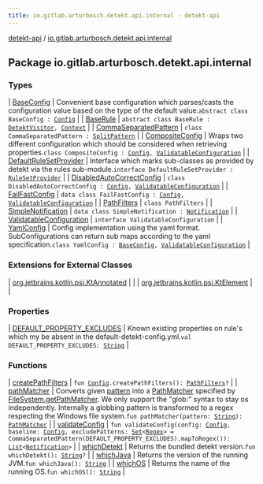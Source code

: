 ```yaml
---
title: io.gitlab.arturbosch.detekt.api.internal - detekt-api
---
```


[detekt-api](../index.html) / [io.gitlab.arturbosch.detekt.api.internal](./index.html)

## Package io.gitlab.arturbosch.detekt.api.internal

### Types

| [BaseConfig](-base-config/index.html) | Convenient base configuration which parses/casts the configuration value based on the type of the default value.`abstract class BaseConfig : `[`Config`](../io.gitlab.arturbosch.detekt.api/-config/index.html) |
| [BaseRule](-base-rule/index.html) | `abstract class BaseRule : `[`DetektVisitor`](../io.gitlab.arturbosch.detekt.api/-detekt-visitor/index.html)`, `[`Context`](../io.gitlab.arturbosch.detekt.api/-context/index.html) |
| [CommaSeparatedPattern](-comma-separated-pattern/index.html) | `class CommaSeparatedPattern : `[`SplitPattern`](../io.gitlab.arturbosch.detekt.api/-split-pattern/index.html) |
| [CompositeConfig](-composite-config/index.html) | Wraps two different configuration which should be considered when retrieving properties.`class CompositeConfig : `[`Config`](../io.gitlab.arturbosch.detekt.api/-config/index.html)`, `[`ValidatableConfiguration`](-validatable-configuration/index.html) |
| [DefaultRuleSetProvider](-default-rule-set-provider.html) | Interface which marks sub-classes as provided by detekt via the rules sub-module.`interface DefaultRuleSetProvider : `[`RuleSetProvider`](../io.gitlab.arturbosch.detekt.api/-rule-set-provider/index.html) |
| [DisabledAutoCorrectConfig](-disabled-auto-correct-config/index.html) | `class DisabledAutoCorrectConfig : `[`Config`](../io.gitlab.arturbosch.detekt.api/-config/index.html)`, `[`ValidatableConfiguration`](-validatable-configuration/index.html) |
| [FailFastConfig](-fail-fast-config/index.html) | `data class FailFastConfig : `[`Config`](../io.gitlab.arturbosch.detekt.api/-config/index.html)`, `[`ValidatableConfiguration`](-validatable-configuration/index.html) |
| [PathFilters](-path-filters/index.html) | `class PathFilters` |
| [SimpleNotification](-simple-notification/index.html) | `data class SimpleNotification : `[`Notification`](../io.gitlab.arturbosch.detekt.api/-notification/index.html) |
| [ValidatableConfiguration](-validatable-configuration/index.html) | `interface ValidatableConfiguration` |
| [YamlConfig](-yaml-config/index.html) | Config implementation using the yaml format. SubConfigurations can return sub maps according to the yaml specification.`class YamlConfig : `[`BaseConfig`](-base-config/index.html)`, `[`ValidatableConfiguration`](-validatable-configuration/index.html) |

### Extensions for External Classes

| [org.jetbrains.kotlin.psi.KtAnnotated](org.jetbrains.kotlin.psi.-kt-annotated/index.html) |  |
| [org.jetbrains.kotlin.psi.KtElement](org.jetbrains.kotlin.psi.-kt-element/index.html) |  |

### Properties

| [DEFAULT_PROPERTY_EXCLUDES](-d-e-f-a-u-l-t_-p-r-o-p-e-r-t-y_-e-x-c-l-u-d-e-s.html) | Known existing properties on rule's which my be absent in the default-detekt-config.yml.`val DEFAULT_PROPERTY_EXCLUDES: `[`String`](https://kotlinlang.org/api/latest/jvm/stdlib/kotlin/-string/index.html) |

### Functions

| [createPathFilters](create-path-filters.html) | `fun `[`Config`](../io.gitlab.arturbosch.detekt.api/-config/index.html)`.createPathFilters(): `[`PathFilters`](-path-filters/index.html)`?` |
| [pathMatcher](path-matcher.html) | Converts given [pattern](path-matcher.html#io.gitlab.arturbosch.detekt.api.internal$pathMatcher(kotlin.String)/pattern) into a [PathMatcher](https://docs.oracle.com/javase/8/docs/api/java/nio/file/PathMatcher.html) specified by [FileSystem.getPathMatcher](https://docs.oracle.com/javase/8/docs/api/java/nio/file/FileSystem.html#getPathMatcher(java.lang.String)). We only support the "glob:" syntax to stay os independently. Internally a globbing pattern is transformed to a regex respecting the Windows file system.`fun pathMatcher(pattern: `[`String`](https://kotlinlang.org/api/latest/jvm/stdlib/kotlin/-string/index.html)`): `[`PathMatcher`](https://docs.oracle.com/javase/8/docs/api/java/nio/file/PathMatcher.html) |
| [validateConfig](validate-config.html) | `fun validateConfig(config: `[`Config`](../io.gitlab.arturbosch.detekt.api/-config/index.html)`, baseline: `[`Config`](../io.gitlab.arturbosch.detekt.api/-config/index.html)`, excludePatterns: `[`Set`](https://kotlinlang.org/api/latest/jvm/stdlib/kotlin.collections/-set/index.html)`<`[`Regex`](https://kotlinlang.org/api/latest/jvm/stdlib/kotlin.text/-regex/index.html)`> = CommaSeparatedPattern(DEFAULT_PROPERTY_EXCLUDES).mapToRegex()): `[`List`](https://kotlinlang.org/api/latest/jvm/stdlib/kotlin.collections/-list/index.html)`<`[`Notification`](../io.gitlab.arturbosch.detekt.api/-notification/index.html)`>` |
| [whichDetekt](which-detekt.html) | Returns the bundled detekt version.`fun whichDetekt(): `[`String`](https://kotlinlang.org/api/latest/jvm/stdlib/kotlin/-string/index.html)`?` |
| [whichJava](which-java.html) | Returns the version of the running JVM.`fun whichJava(): `[`String`](https://kotlinlang.org/api/latest/jvm/stdlib/kotlin/-string/index.html) |
| [whichOS](which-o-s.html) | Returns the name of the running OS.`fun whichOS(): `[`String`](https://kotlinlang.org/api/latest/jvm/stdlib/kotlin/-string/index.html) |

